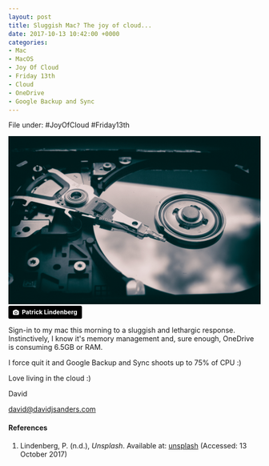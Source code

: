 ```yaml
---
layout: post
title: Sluggish Mac? The joy of cloud...
date: 2017-10-13 10:42:00 +0000
categories:
- Mac
- MacOS
- Joy Of Cloud
- Friday 13th
- Cloud
- OneDrive
- Google Backup and Sync
---
```


File under: #JoyOfCloud #Friday13th

![Hard disk image](/uploads/2017/10/13/patrick-lindenberg-191841.jpg)
<a style="background-color:black;color:white;text-decoration:none;padding:4px 6px;font-family:-apple-system, BlinkMacSystemFont, &quot;San Francisco&quot;, &quot;Helvetica Neue&quot;, Helvetica, Ubuntu, Roboto, Noto, &quot;Segoe UI&quot;, Arial, sans-serif;font-size:12px;font-weight:bold;line-height:1.2;display:inline-block;border-radius:3px;" href="https://unsplash.com/@heapdump?utm_medium=referral&amp;utm_campaign=photographer-credit&amp;utm_content=creditBadge" target="_blank" rel="noopener noreferrer" title="Download free do whatever you want high-resolution photos from Patrick Lindenberg"><span style="display:inline-block;padding:2px 3px;"><svg xmlns="http://www.w3.org/2000/svg" style="height:12px;width:auto;position:relative;vertical-align:middle;top:-1px;fill:white;" viewBox="0 0 32 32"><title></title><path d="M20.8 18.1c0 2.7-2.2 4.8-4.8 4.8s-4.8-2.1-4.8-4.8c0-2.7 2.2-4.8 4.8-4.8 2.7.1 4.8 2.2 4.8 4.8zm11.2-7.4v14.9c0 2.3-1.9 4.3-4.3 4.3h-23.4c-2.4 0-4.3-1.9-4.3-4.3v-15c0-2.3 1.9-4.3 4.3-4.3h3.7l.8-2.3c.4-1.1 1.7-2 2.9-2h8.6c1.2 0 2.5.9 2.9 2l.8 2.4h3.7c2.4 0 4.3 1.9 4.3 4.3zm-8.6 7.5c0-4.1-3.3-7.5-7.5-7.5-4.1 0-7.5 3.4-7.5 7.5s3.3 7.5 7.5 7.5c4.2-.1 7.5-3.4 7.5-7.5z"></path></svg></span><span style="display:inline-block;padding:2px 3px;">Patrick Lindenberg</span></a>

Sign-in to my mac this morning to a sluggish and 
lethargic response. Instinctively, I know it's memory 
management and, sure enough, OneDrive is consuming 
6.5GB or RAM. 

I force quit it and Google Backup and Sync shoots 
up to 75% of CPU :)

Love living in the cloud :) 

David

david@davidjsanders.com 

#### References
1. Lindenberg, P. (n.d.), *Unsplash*.
Available at: [unsplash](https://unsplash.com/?utm_source=unsplash&utm_medium=referral&utm_content=creditCopyText)
(Accessed: 13 October 2017)
